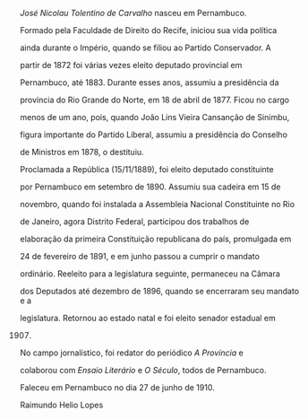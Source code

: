 

*José Nicolau Tolentino de Carvalho* nasceu em Pernambuco.



Formado pela Faculdade de Direito do Recife, iniciou sua vida política

ainda durante o Império, quando se filiou ao Partido Conservador. A

partir de 1872 foi várias vezes eleito deputado provincial em

Pernambuco, até 1883. Durante esses anos, assumiu a presidência da

província do Rio Grande do Norte, em 18 de abril de 1877. Ficou no cargo

menos de um ano, pois, quando João Lins Vieira Cansanção de Sinimbu,

figura importante do Partido Liberal, assumiu a presidência do Conselho

de Ministros em 1878, o destituiu.



Proclamada a República (15/11/1889), foi eleito deputado constituinte

por Pernambuco em setembro de 1890. Assumiu sua cadeira em 15 de

novembro, quando foi instalada a Assembleia Nacional Constituinte no Rio

de Janeiro, agora Distrito Federal, participou dos trabalhos de

elaboração da primeira Constituição republicana do país, promulgada em

24 de fevereiro de 1891, e em junho passou a cumprir o mandato

ordinário. Reeleito para a legislatura seguinte, permaneceu na Câmara

dos Deputados até dezembro de 1896, quando se encerraram seu mandato e a

legislatura. Retornou ao estado natal e foi eleito senador estadual em

1907.



No campo jornalístico, foi redator do periódico *A Província* e

colaborou com *Ensaio Literário* e *O Século*, todos de Pernambuco.



Faleceu em Pernambuco no dia 27 de junho de 1910.



Raimundo Helio Lopes



